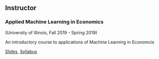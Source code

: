 ## Instructor
### Applied Machine Learning in Economics  
(University of Illinois, Fall 2019 - Spring 2019)

An introductory course to applications of Machine Learning in Economcis

[Slides](https://www.google.com), [Syllabus](https://www.google.com)

